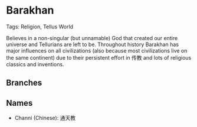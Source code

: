 # Barakhan

Tags: Religion, Tellus World

Believes in a non-singular (but unnamable) God that created our entire universe and Tellurians are left to be. Throughout history Barakhan has major influences on all civilizations (also because most civilizations live on the same continent) due to their persistent effort in 传教 and lots of religious classics and inventions.

## Branches

## Names

* Channi (Chinese): 通天教
